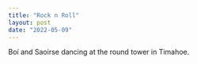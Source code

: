 ```yaml
---
title: "Rock n Roll"
layout: post
date: "2022-05-09"
---
```


Boí and Saoirse dancing at the round tower in Timahoe.
